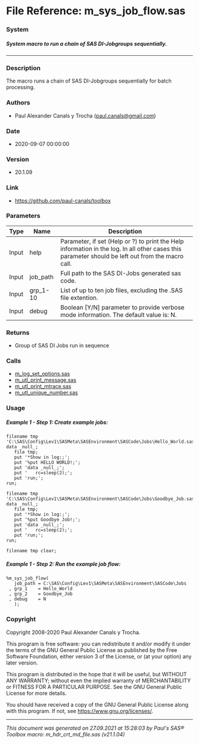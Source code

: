 # File Reference: m_sys_job_flow.sas

### System

##### System macro to run a chain of SAS DI-Jobgroups sequentially.

***

### Description
The macro runs a chain of SAS DI-Jobgroups sequentially for batch processing.

### Authors
* Paul Alexander Canals y Trocha (paul.canals@gmail.com)

### Date
* 2020-09-07 00:00:00

### Version
* 20.1.09

### Link
* https://github.com/paul-canals/toolbox

### Parameters
| Type | Name | Description |
| ---- | ---- | ----------- |
| Input | help | Parameter, if set (Help or ?) to print the Help information in the log. In all other cases this parameter should be left out from the macro call. |
| Input | job_path | Full path to the SAS DI-Jobs generated sas code. |
| Input | grp_1-10 | List of up to ten job files, excluding the .SAS file extention. |
| Input | debug | Boolean [Y/N] parameter to provide verbose mode information. The default value is: N. |

### Returns
* Group of SAS DI Jobs run in sequence

### Calls
* [m_log_set_options.sas](m_log_set_options.md)
* [m_utl_print_message.sas](m_utl_print_message.md)
* [m_utl_print_mtrace.sas](m_utl_print_mtrace.md)
* [m_utl_unique_number.sas](m_utl_unique_number.md)

### Usage

##### Example 1 - Step 1: Create example jobs:
```sas
filename tmp 'C:\SAS\Config\Lev1\SASMeta\SASEnvironment\SASCode\Jobs\Hello_World.sas';
data _null_;
   file tmp;
   put '*Show in log:;';
   put '%put HELLO WORLD!;';
   put 'data _null_;';
   put '   rc=sleep(2);';
   put 'run;';
run;

filename tmp 'C:\SAS\Config\Lev1\SASMeta\SASEnvironment\SASCode\Jobs\Goodbye_Job.sas';
data _null_;
   file tmp;
   put '*Show in log:;';
   put '%put Goodbye Job!;';
   put 'data _null_;';
   put '   rc=sleep(2);';
   put 'run;';
run;

filename tmp clear;
```

##### Example 1 - Step 2: Run the example job flow:
```sas
%m_sys_job_flow(
   job_path = C:\SAS\Config\Lev1\SASMeta\SASEnvironment\SASCode\Jobs
 , grp_1    = Hello_World
 , grp_2    = Goodbye_Job
 , debug    = N
   );
```

### Copyright
Copyright 2008-2020 Paul Alexander Canals y Trocha. 
 
This program is free software: you can redistribute it and/or modify 
it under the terms of the GNU General Public License as published by 
the Free Software Foundation, either version 3 of the License, or 
(at your option) any later version. 
 
This program is distributed in the hope that it will be useful, 
but WITHOUT ANY WARRANTY; without even the implied warranty of 
MERCHANTABILITY or FITNESS FOR A PARTICULAR PURPOSE. See the 
GNU General Public License for more details. 
 
You should have received a copy of the GNU General Public License 
along with this program. If not, see <https://www.gnu.org/licenses/>. 


***
*This document was generated on 27.09.2021 at 15:28:03  by Paul's SAS&reg; Toolbox macro: m_hdr_crt_md_file.sas (v21.1.04)*
